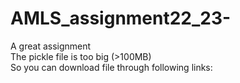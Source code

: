 # AMLS_assignment22_23-
A great assignment\
The pickle file is too big (>100MB)\
So you can download file through following links:

